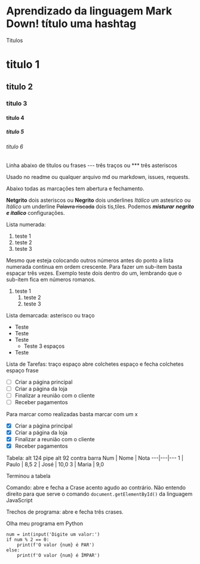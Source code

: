 # Aprendizado da linguagem Mark Down! título uma hashtag

Titulos

# titulo 1
## titulo 2
### titulo 3 
#### titulo 4 
##### titulo 5 
###### titulo 6

Linha abaixo de titulos ou frases
--- três traços ou
*** três asteriscos

Usado no readme ou qualquer arquivo md ou markdown, issues, requests.

Abaixo todas as marcações tem abertura e fechamento.

**Netgrito** dois asteriscos ou
__Negrito__ dois underlines
*Itálico* um astesrico ou
_Itálico_ um underline
~~Palavra riscada~~ dois tis,tiles.
Podemos __*misturar*__ __*negrito e italico*__ configurações.

Lista numerada:
1. teste 1
545. teste 2
2234234. teste 3

Mesmo que esteja colocando outros números antes do ponto a lista numerada continua em ordem crescente. Para fazer um sub-item basta espaçar três vezes. Exemplo teste dois dentro do um, lembrando que o sub-item fica em números romanos.

1. teste 1
   1. teste 2
   1. teste 3

Lista demarcada: asterisco ou traço
* Teste
* Teste
* Teste
   * Teste 3 espaços
* Teste

Lista de Tarefas: traço espaço abre colchetes espaço e fecha colchetes espaço frase
- [ ] Criar a página principal
- [ ] Criar a página da loja
- [ ] Finalizar a reunião com o cliente
- [ ] Receber pagamentos

Para marcar como realizadas basta marcar com um x
- [x] Criar a página principal
- [x] Criar a página da loja
- [x] Finalizar a reunião com o cliente
- [x] Receber pagamentos

Tabela: alt 124 pipe alt 92 contra barra
Num | Nome | Nota 
---|---|---
1 | Paulo | 8,5
2 | José | 10,0
3 | Maria | 9,0

Terminou a tabela

Comando: abre e fecha a Crase acento agudo ao contrário.
Não entendo direito para que serve o comando `document.getElementById()` da linguagem JavaScript

Trechos de programa: abre e fecha três crases.

Olha meu programa em Python

```
num = int(input('Digite um valor:')
if num % 2 == 0:
    print(f'O valor {num} é PAR')
else:
    print(f'O valor {num} é ÍMPAR')
```